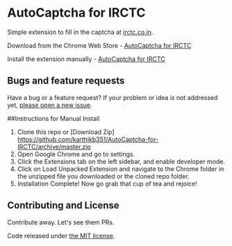 # AutoCaptcha for IRCTC

Simple extension to fill in the captcha at [irctc.co.in](https://www.irctc.co.in/eticketing/loginHome.jsf).

Download from the Chrome Web Store - [AutoCaptcha for IRCTC](https://chrome.google.com/webstore/detail/ndegfdfmpilbdjediffomkjpcelofoec?utm_source=github)

Install the extension manually - [AutoCaptcha for IRCTC](chrome.crx?raw=true)

## Bugs and feature requests

Have a bug or a feature request? If your problem or idea is not addressed yet, [please open a new issue](https://github.com/karthikb351/AutoCaptcha-for-IRCTC/issues).

##Instructions for Manual Install

1) Clone this repo or [Download Zip] https://github.com/karthikb351/AutoCaptcha-for-IRCTC/archive/master.zip 
2) Open Google Chrome and go to settings.
3) Click the Extensions tab on the left sidebar, and enable developer mode. 
4) Click on Load Unpacked Extension and navigate to the Chrome folder in the unzipped file you downloaded or the cloned repo folder.
5) Installation Complete! Now go grab that cup of tea and rejoice! 

## Contributing and License

Contribute away. Let's see them PRs.

Code released under [the MIT license](LICENSE).

